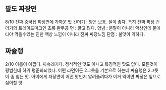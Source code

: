 ## 팔도 짜장면
8/10
진짜 중국집 짜장면에 가까운 맛
건더기 : 양은 보통. 질이 좋다. 특히 진짜 짜장 건더기의 트레이드마크인 초록 완두콩
면 : 굵고 많다.
양념 : 분말이 아니라 액상인데 물에타야 먹을수있는 진한 액상 느낌이 아니라 진짜 짜장느낌
단점 : 불맛이 약하다.

## 짜슐랭
2/10
이름이 아깝다.  짜슈래기다.
정석적인 맛도 아니고 특징적인 맛도 없다.
모든것이 평범한데 하위 평준화되었다.
어떤 라면이든 2그릇을 기본으로 하는데 짜슐랭은 2그릇이 좀 힘든 맛.
아이에게 자장면이 어떤 맛인지 알려줄려다가 이거 먹이면 짜장은 앞으로 싫어할 맛